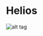 Helios
======
![alt tag](http://4.bp.blogspot.com/-r3fzsoLCvIc/T1yW_e53vEI/AAAAAAAAAIo/-ZOV-G8D9is/s1600/helios.jpg)


